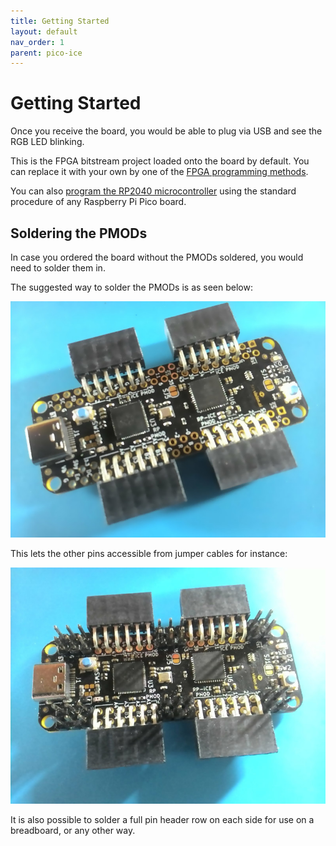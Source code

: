 ```yaml
---
title: Getting Started
layout: default
nav_order: 1
parent: pico-ice
---
```


# Getting Started

Once you receive the board, you would be able to plug via USB and see the RGB LED blinking.

This is the FPGA bitstream project loaded onto the board by default.
You can replace it with your own by one of the [FPGA programming methods](/programming_the_fpga.html).

You can also [program the RP2040 microcontroller](/programming_the_mcu.html) using the standard procedure of any Raspberry Pi Pico board.


## Soldering the PMODs

In case you ordered the board without the PMODs soldered, you would need to solder them in.

The suggested way to solder the PMODs is as seen below:

![pmod install before soldering](images/pico_ice_pmod_install_1.jpg)

This lets the other pins accessible from jumper cables for instance:

![pmod install after soldering](images/pico_ice_pmod_install_2.jpg)

It is also possible to solder a full pin header row on each side for use on a breadboard,
or any other way.
